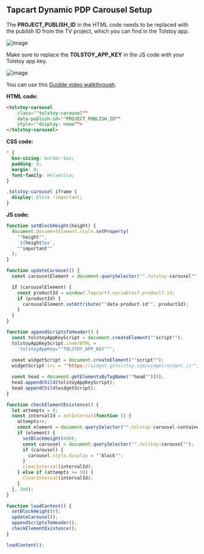 ## Tapcart Dynamic PDP Carousel Setup

The **PROJECT_PUBLISH_ID** in the HTML code needs to be replaced with the publish ID from the TV project, which you can find in the Tolstoy app.

![image](https://github.com/user-attachments/assets/bd51bcd9-668c-4eb2-ae42-cea808a05e3d)

Make sure to replace the **TOLSTOY_APP_KEY** in the JS code with your Tolstoy app key.

![image](https://github.com/user-attachments/assets/29260c3c-78ce-4e9a-9c87-78caa3fa3e15)

You can use this [Guidde video walkthrough](https://app.guidde.com/share/playbooks/omfqybH3Rr2yFVjgejuSTg?origin=7hK1MO5mPsQuiT0iQVou54jqkwJ3).

**HTML code:**

```html
<tolstoy-carousel
    class=""tolstoy-carousel""
    data-publish-id=""PROJECT_PUBLISH_ID""
    style=""display: none"">
</tolstoy-carousel>
```

**CSS code:**

```css
* {
  box-sizing: border-box;
  padding: 0;
  margin: 0;
  font-family: Helvetica;
}

.tolstoy-carousel iframe {
  display: block !important;
}
```

**JS code:**

```javascript
function setBlockHeight(height) {
  document.documentElement.style.setProperty(
    ""height"",
    `${height}px`,
    ""important""
  );
}

function updateCarousel() {
  const carouselElement = document.querySelector("".tolstoy-carousel"");

  if (carouselElement) {
    const productId = window?.Tapcart?.variables?.product?.id;
    if (productId) {
      carouselElement.setAttribute(""data-product-id"", productId);
    }
  }
}

function appendScriptsToHeader() {
  const tolstoyAppKeyScript = document.createElement(""script"");
  tolstoyAppKeyScript.innerHTML =
    'tolstoyAppKey=""TOLSTOY_APP_KEY""';
    
  const widgetScript = document.createElement(""script"");
  widgetScript.src = ""https://widget.gotolstoy.com/widget/widget.js"";

  const head = document.getElementsByTagName(""head"")[0];
  head.appendChild(tolstoyAppKeyScript);
  head.appendChild(widgetScript);
}

function checkElementExistence() {
  let attempts = 0;
  const intervalId = setInterval(function () {
    attempts++;
    const element = document.querySelector("".tolstoy-carousel-container"");
    if (element) {
      setBlockHeight(490);
      const carousel = document.querySelector("".tolstoy-carousel"");
      if (carousel) {
        carousel.style.display = ""block"";
      }
      clearInterval(intervalId);
    } else if (attempts >= 50) {
      clearInterval(intervalId);
    }
  }, 200);
}

function loadContent() {
  setBlockHeight(0);
  updateCarousel();
  appendScriptsToHeader();
  checkElementExistence();
}

loadContent();
```